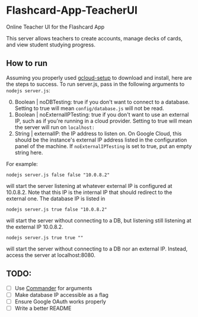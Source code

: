 # Flashcard-App-TeacherUI
Online Teacher UI for the Flashcard App

This server allows teachers to create accounts, manage decks of cards, and view student studying progress. 

## How to run

Assuming you properly used [gcloud-setup](https://github.com/Flashcard-App/gcloud-setup) to download and install, here are the steps to success. To run server.js, pass in the following arguments to `nodejs server.js`:

0. Boolean | noDBTesting: true if you don't want to connect to a database. Setting to true will mean `config/database.js` will not be read.
1. Boolean | noExternalIPTesting: true if you don't want to use an external IP, such as if you're running in a cloud provider. Setting to true will mean the server will run on `localhost:`
2. String  | externalIP: the IP address to listen on. On Google Cloud, this should be the instance's external IP address listed in the configuration panel of the machine. If `noExternalIPTesting` is set to true, put an empty string here.
 
For example:
```
nodejs server.js false false "10.0.8.2"
```
will start the server listening at whatever external IP is configured at 10.0.8.2. Note that this IP is the internal IP that should redirect to the external one. The database IP is listed in 

```
nodejs server.js true false "10.0.8.2"
```
will start the server without connecting to a DB, but listening still listening at the external IP 10.0.8.2.

```
nodejs server.js true true ""
```
will start the server without connecting to a DB nor an external IP. Instead, access the server at localhost:8080.


## TODO:

- [ ] Use [Commander](https://github.com/tj/commander.js) for arguments
- [ ] Make database IP accessible as a flag
- [ ] Ensure Google OAuth works properly
- [ ] Write a better README
